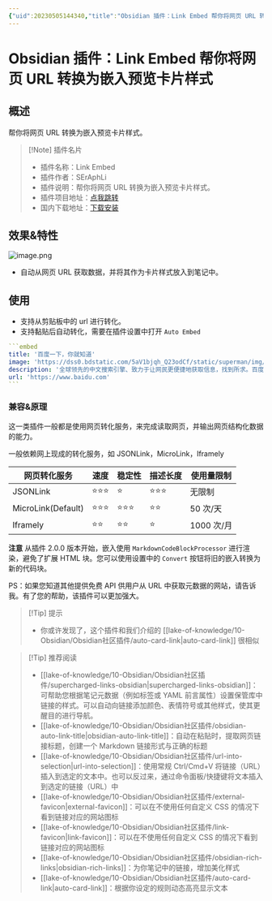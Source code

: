 ```yaml
---
{"uid":20230505144340,"title":"Obsidian 插件：Link Embed 帮你将网页 URL 转换为嵌入预览卡片样式","tags":["Obsidian","插件","网页","链接","美化","卡片样式"],"description":"Obsidian 插件：Link Embed 帮你将网页 URL 转换为嵌入预览卡片样式。","author":"OS","type":"other","draft":false,"editable":false,"modified":20230912172951,"dg-publish":true,"permalink":"/lake-of-knowledge/10-obsidian/obsidian/obsidian-link-embed/","dgPassFrontmatter":true}
---
```



# Obsidian 插件：Link Embed 帮你将网页 URL 转换为嵌入预览卡片样式

## 概述

帮你将网页 URL 转换为嵌入预览卡片样式。

> [!Note] 插件名片
> - 插件名称：Link Embed
> - 插件作者：SErAphLi
> - 插件说明：帮你将网页 URL 转换为嵌入预览卡片样式。
> - 插件项目地址：[点我跳转](https://github.com/Seraphli/obsidian-link-embed)
> - 国内下载地址：[下载安装](https://pkmer.cn/products/plugin/pluginMarket/?obsidian-link-embed)

## 效果&特性

![image.png](https://cdn.pkmer.cn/images/20230505144920.png!pkmer)

- 自动从网页 URL 获取数据，并将其作为卡片样式放入到笔记中。

## 使用

- 支持从剪贴板中的 url 进行转化。
- 支持黏贴后自动转化，需要在插件设置中打开 `Auto Embed`

````YAML
```embed
title: '百度一下，你就知道'
image: 'https://dss0.bdstatic.com/5aV1bjqh_Q23odCf/static/superman/img/topnav/newfanyi-da0cea8f7e.png'
description: '全球领先的中文搜索引擎、致力于让网民更便捷地获取信息，找到所求。百度超过千亿的中文网页数据库，可以瞬间找到相关的搜索结果。'
url: 'https://www.baidu.com'
```
````

### 兼容&原理

这一类插件一般都是使用网页转化服务，来完成读取网页，并输出网页结构化数据的能力。

一般依赖网上现成的转化服务，如 JSONLink，MicroLink，Iframely

| 网页转化服务        | 速度           | 稳定性           | 描述长度     | 使用量限制    |
|--------------------|---------------|------------------|--------------|-------------|
| JSONLink           | ⭐⭐⭐       | ⭐              | ⭐⭐⭐     | 无限制       |
| MicroLink(Default) | ⭐⭐⭐       | ⭐⭐⭐         | ⭐⭐        | 50 次/天      |
| Iframely           | ⭐⭐          | ⭐⭐           | ⭐          | 1000 次/月    |

**注意** 从插件 2.0.0 版本开始，嵌入使用 `MarkdownCodeBlockProcessor` 进行渲染，避免了扩展 HTML 块。您可以使用设置中的 `Convert` 按钮将旧的嵌入转换为新的代码块。

PS：如果您知道其他提供免费 API 供用户从 URL 中获取元数据的网站，请告诉我。有了您的帮助，该插件可以更加强大。

>[!Tip] 提示
>- 你或许发现了，这个插件和我们介绍的 [[lake-of-knowledge/10-Obsidian/Obsidian社区插件/auto-card-link\|auto-card-link]] 很相似

> [!Tip] 推荐阅读
> - [[lake-of-knowledge/10-Obsidian/Obsidian社区插件/supercharged-links-obsidian\|supercharged-links-obsidian]]：可帮助您根据笔记元数据（例如标签或 YAML 前言属性）设置保管库中链接的样式。可以自动向链接添加颜色、表情符号或其他样式，使其更醒目的进行导航。
> - [[lake-of-knowledge/10-Obsidian/Obsidian社区插件/obsidian-auto-link-title\|obsidian-auto-link-title]]：自动在粘贴时，提取网页链接标题，创建一个 Markdown 链接形式与正确的标题
> - [[lake-of-knowledge/10-Obsidian/Obsidian社区插件/url-into-selection\|url-into-selection]]：使用常规 Ctrl/Cmd+V 将链接（URL）插入到选定的文本中。也可以反过来，通过命令面板/快捷键将文本插入到选定的链接（URL）中
> - [[lake-of-knowledge/10-Obsidian/Obsidian社区插件/external-favicon\|external-favicon]]：可以在不使用任何自定义 CSS 的情况下看到链接对应的网站图标
> - [[lake-of-knowledge/10-Obsidian/Obsidian社区插件/link-favicon\|link-favicon]]：可以在不使用任何自定义 CSS 的情况下看到链接对应的网站图标
> - [[lake-of-knowledge/10-Obsidian/Obsidian社区插件/obsidian-rich-links\|obsidian-rich-links]]：为你笔记中的链接，增加美化样式
> - [[lake-of-knowledge/10-Obsidian/Obsidian社区插件/auto-card-link\|auto-card-link]]：根据你设定的规则动态高亮显示文本